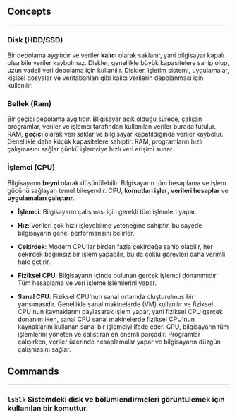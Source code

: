 ## Concepts
-----------

### **Disk (HDD/SSD)**
Bir depolama aygıtıdır ve veriler **kalıcı** olarak saklanır, yani bilgisayar kapalı olsa bile veriler kaybolmaz. Diskler, genellikle büyük kapasitelere sahip olup, uzun vadeli veri depolama için kullanılır.
Diskler, işletim sistemi, uygulamalar, kişisel dosyalar ve veritabanları gibi kalıcı verilerin depolanması için kullanılır.

### **Bellek (Ram)**
Bir geçici depolama aygıtıdır. Bilgisayar açık olduğu sürece, çalışan programlar, veriler ve işlemci tarafından kullanılan veriler burada tutulur. RAM, **geçici** olarak veri saklar ve bilgisayar kapatıldığında veriler kaybolur. Genellikle daha küçük kapasitelere sahiptir. RAM, programların hızlı çalışmasını sağlar çünkü işlemciye hızlı veri erişimi sunar.

### **İşlemci (CPU)**
Bilgisayarın **beyni** olarak düşünülebilir. Bilgisayarın tüm hesaplama ve işlem gücünü sağlayan temel bileşendir. CPU, **komutları işler**, **verileri hesaplar** ve **uygulamaları çalıştırır**. 
- **İşlemci**: Bilgisayarın çalışması için gerekli tüm işlemleri yapar.
- **Hız**: Verileri çok hızlı işleyebilme yeteneğine sahiptir, bu sayede bilgisayarın genel performansını belirler.
- **Çekirdek**: Modern CPU'lar birden fazla çekirdeğe sahip olabilir, her çekirdek bağımsız bir işlem yapabilir, bu da çoklu görevleri daha verimli hale getirir.

- **Fiziksel CPU**: Bilgisayarın içinde bulunan gerçek işlemci donanımıdır. Tüm hesaplama ve veri işleme işlemlerini yapar.
- **Sanal CPU**: Fiziksel CPU'nun sanal ortamda oluşturulmuş bir yansımasıdır. Genellikle sanal makinelerde (VM) kullanılır ve fiziksel CPU'nun kaynaklarını paylaşarak işlem yapar, yani fiziksel CPU gerçek donanım iken, sanal CPU sanal makinelerde fiziksel CPU'nun kaynaklarını kullanan sanal bir işlemciyi ifade eder.
CPU, bilgisayarın tüm işlemlerini yöneten ve çalıştıran en önemli parçadır. Programlar çalışırken, veriler üzerinde hesaplamalar yapar ve bilgisayarın düzgün çalışmasını sağlar.

## Commands
----------

### `lsblk` Sistemdeki disk ve bölümlendirmeleri görüntülemek için kullanılan bir komuttur.
